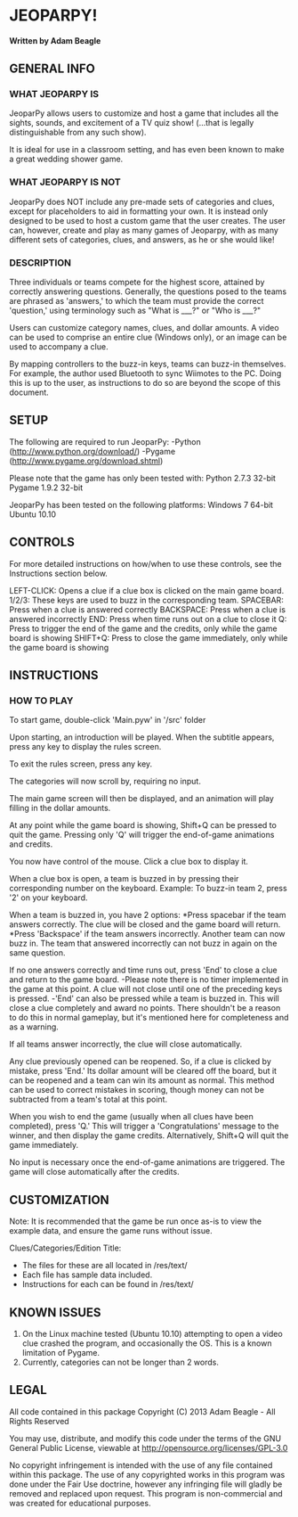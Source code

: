 JEOPARPY!
=========
#### Written by Adam Beagle ####



## GENERAL INFO ##

### WHAT JEOPARPY IS ###

JeoparPy allows users to customize and host a game 
that includes all the sights, sounds, and excitement
of a TV quiz show! (...that is legally distinguishable 
from any such show).

It is ideal for use in a classroom setting,
and has even been known to make a great wedding shower game.

### WHAT JEOPARPY IS NOT ###

JeoparPy does NOT include any pre-made sets of categories and clues,
except for placeholders to aid in formatting your own.
It is instead only designed to be used to host a custom game that the user creates.
The user can, however, create and play as many games of Jeoparpy,
with as many different sets of categories, clues, and answers, as he or she would like!


### DESCRIPTION ###

Three individuals or teams compete for the highest score,
attained by correctly answering questions.
Generally, the questions posed to the teams are phrased
as 'answers,' to which the team must provide the correct
'question,' using terminology such as "What is ___?" or "Who is ___?" 

Users can customize category names, clues, and dollar amounts.
A video can be used to comprise an entire clue (Windows only), 
or an image can be used to accompany a clue.

By mapping controllers to the buzz-in keys, teams can buzz-in themselves.
 For example, the author used Bluetooth to sync Wiimotes 
to the PC. Doing this is up to the user, as instructions to 
do so are beyond the scope of this document.



## SETUP ##

The following are required to run JeoparPy:
  -Python (http://www.python.org/download/)
  -Pygame (http://www.pygame.org/download.shtml)

Please note that the game has only been tested with:
  Python 2.7.3 32-bit
  Pygame 1.9.2 32-bit

JeoparPy has been tested on the following platforms:
  Windows 7 64-bit
  Ubuntu 10.10



## CONTROLS ##

For more detailed instructions on how/when to use these controls, 
see the Instructions section below.

LEFT-CLICK: Opens a clue if a clue box is clicked on the main game board.
1/2/3:      These keys are used to buzz in the corresponding team.
SPACEBAR:   Press when a clue is answered correctly
BACKSPACE:  Press when a clue is answered incorrectly
END:        Press when time runs out on a clue to close it
Q:          Press to trigger the end of the game and the credits, only while the game board is showing
SHIFT+Q:    Press to close the game immediately, only while the game board is showing



## INSTRUCTIONS ##

### HOW TO PLAY ###
To start game, double-click 'Main.pyw' in '/src' folder

Upon starting, an introduction will be played. 
When the subtitle appears, press any key to display the rules screen.

To exit the rules screen, press any key.

The categories will now scroll by, requiring no input.

The main game screen will then be displayed, and an animation will play filling in the dollar amounts.

At any point while the game board is showing, Shift+Q can be pressed to quit the game. 
Pressing only 'Q' will trigger the end-of-game animations and credits.

You now have control of the mouse. Click a clue box to display it.

When a clue box is open, a team is buzzed in by pressing their corresponding number on the keyboard.
Example: To buzz-in team 2, press '2' on your keyboard.

When a team is buzzed in, you have 2 options:
  *Press spacebar if the team answers correctly. The clue will be closed and the game board will return.
  *Press 'Backspace' if the team answers incorrectly. Another team can now buzz in. The team that answered incorrectly can not buzz in again on the same question.

If no one answers correctly and time runs out, press 'End' to close a clue and return to the game board.
    -Please note there is no timer implemented in the game at this point. A clue will not close until one of the preceding keys is pressed.
    -'End' can also be pressed while a team is buzzed in. This will close a clue completely and award no points. There shouldn't be a reason to do this in normal gameplay, but it's mentioned here for completeness and as a warning.

If all teams answer incorrectly, the clue will close automatically.

Any clue previously opened can be reopened. 
So, if a clue is clicked by mistake, press 'End.' Its dollar amount will be cleared off the board, but it can be reopened and a team can win its amount as normal. This method can be used to correct mistakes in scoring, though money can not be subtracted from a team's total at this point.

When you wish to end the game (usually when all clues have been completed), press 'Q.'
This will trigger a 'Congratulations' message to the winner, and then display the game credits.
Alternatively, Shift+Q will quit the game immediately.

No input is necessary once the end-of-game animations are triggered.
The game will close automatically after the credits.



## CUSTOMIZATION ##

Note: It is recommended that the game be run once as-is 
to view the example data, and ensure the game runs without issue. 

Clues/Categories/Edition Title:
  * The files for these are all located in /res/text/
  * Each file has sample data included.
  * Instructions for each can be found in /res/text/
    

## KNOWN ISSUES ##

  1. On the Linux machine tested (Ubuntu 10.10) attempting to open a video clue crashed the program, and occasionally the OS. This is a known limitation of Pygame.
  2. Currently, categories can not be longer than 2 words.


## LEGAL ##

All code contained in this package
Copyright (C) 2013 Adam Beagle - All Rights Reserved

You may use, distribute, and modify this code under the 
terms of the GNU General Public License, 
viewable at http://opensource.org/licenses/GPL-3.0

No copyright infringement is intended with the use of any file contained within this package.
The use of any copyrighted works in this program was done under the Fair Use doctrine, however any infringing file will gladly be removed and replaced upon request.
This program is non-commercial and was created for educational purposes.

